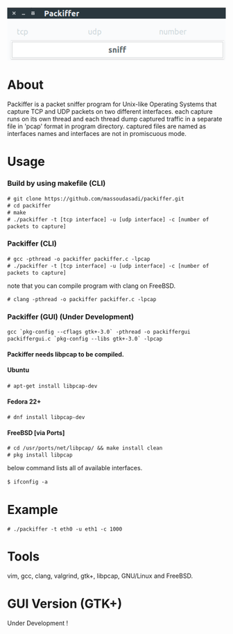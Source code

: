 
<p align="center"><img align="center" src="/image.png" alt="packiffer"></p>


# About
Packiffer is a packet sniffer program for Unix-like Operating Systems that capture TCP and UDP packets on two different interfaces. each capture runs on its own thread and each thread dump captured traffic in a separate file in 'pcap' format in program directory. captured files are named as interfaces names and interfaces are not in promiscuous mode.

# Usage

### Build by using makefile (CLI)
```
# git clone https://github.com/massoudasadi/packiffer.git
# cd packiffer
# make
# ./packiffer -t [tcp interface] -u [udp interface] -c [number of packets to capture]
```

### Packiffer (CLI)
```
# gcc -pthread -o packiffer packiffer.c -lpcap
# ./packiffer -t [tcp interface] -u [udp interface] -c [number of packets to capture]
```
note that you can compile program with clang on FreeBSD.

```
# clang -pthread -o packiffer packiffer.c -lpcap
```

### Packiffer (GUI) (Under Development)
```
gcc `pkg-config --cflags gtk+-3.0` -pthread -o packiffergui packiffergui.c `pkg-config --libs gtk+-3.0` -lpcap
```


#### Packiffer needs libpcap to be compiled.

#### Ubuntu

```# apt-get install libpcap-dev```

#### Fedora 22+

```# dnf install libpcap-dev```

#### FreeBSD [via Ports]

```
# cd /usr/ports/net/libpcap/ && make install clean
# pkg install libpcap
```

below command lists all of available interfaces.

```$ ifconfig -a```

# Example
```# ./packiffer -t eth0 -u eth1 -c 1000```

# Tools
vim, gcc, clang, valgrind, gtk+, libpcap, GNU/Linux and FreeBSD.

# GUI Version (GTK+)
Under Development !
